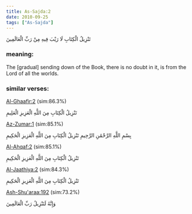 ```yaml
---
title: As-Sajda:2
date: 2010-09-25
tags: ["As-Sajda"]
---
```

تَنْزِيلُ الْكِتَابِ لَا رَيْبَ فِيهِ مِنْ رَبِّ الْعَالَمِينَ
### meaning: 
The [gradual] sending down of the Book, there is no doubt in it, is from the Lord of all the worlds.
### similar verses: 

[Al-Ghaafir:2](/40/2) (sim:86.3%)

تَنْزِيلُ الْكِتَابِ مِنَ اللَّهِ الْعَزِيزِ الْعَلِيمِ

[Az-Zumar:1](/39/1) (sim:85.1%)

بِسْمِ اللَّهِ الرَّحْمَٰنِ الرَّحِيمِ تَنْزِيلُ الْكِتَابِ مِنَ اللَّهِ الْعَزِيزِ الْحَكِيمِ

[Al-Ahqaf:2](/46/2) (sim:85.1%)

تَنْزِيلُ الْكِتَابِ مِنَ اللَّهِ الْعَزِيزِ الْحَكِيمِ

[Al-Jaathiya:2](/45/2) (sim:84.3%)

تَنْزِيلُ الْكِتَابِ مِنَ اللَّهِ الْعَزِيزِ الْحَكِيمِ

[Ash-Shu'araa:192](/26/192) (sim:73.2%)

وَإِنَّهُ لَتَنْزِيلُ رَبِّ الْعَالَمِينَ
